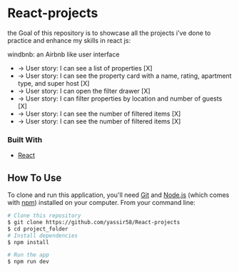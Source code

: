 # React-projects

the Goal of this repository is to showcase all the projects i've done to practice and enhance my skills in react js:


windbnb: an Airbnb like user interface

<ul>
  <li>-> User story: I can see a list of properties [X]</li>
  <li>-> User story: I can see the property card with a name, rating, apartment type, and super host [X]</li>
  <li>-> User story: I can open the filter drawer [X]</li>
  <li>-> User story: I can filter properties by location and number of guests [X]</li>
  <li>-> User story: I can see the number of filtered items [X]</li>
  <li>-> User story: I can see the number of filtered items [X]</li>
 </ul>



### Built With
- [React](https://reactjs.org/)



## How To Use

To clone and run this application, you'll need [Git](https://git-scm.com) and [Node.js](https://nodejs.org/en/download/) (which comes with [npm](http://npmjs.com)) installed on your computer. From your command line:

```bash
# Clone this repository
$ git clone https://github.com/yassir58/React-projects
$ cd project_folder
# Install dependencies
$ npm install

# Run the app
$ npm run dev
```
